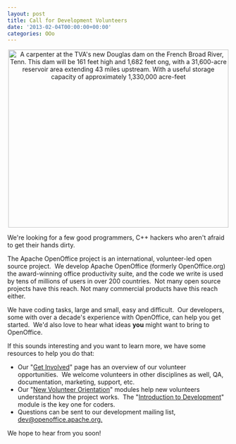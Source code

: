 ```yaml
---
layout: post
title: Call for Development Volunteers
date: '2013-02-04T00:00:00+00:00'
categories: OOo
---
```

<div align="center"><a title="A carpenter at the TVA's new Douglas dam on the French Broad River, Tenn. This dam will be 161 feet high and 1,682 feet ong, with a 31,600-acre reservoir area extending 43 miles upstream. With a useful storage capacity of approximately 1,330,000 acre-feet by The Library of Congress, on Flickr" href="http://www.flickr.com/photos/library_of_congress/2179849362/"><img width="500" height="404" alt="A carpenter at the TVA's new Douglas dam on the French Broad River, Tenn. This dam will be 161 feet high and 1,682 feet ong, with a 31,600-acre reservoir area extending 43 miles upstream. With a useful storage capacity of approximately 1,330,000 acre-feet" src="http://farm3.staticflickr.com/2177/2179849362_af4b0f1a48.jpg" /></a></div> 
  <p> </p> 
  <p> </p> 
  <p>We're looking for a few good programmers, C++ hackers who aren't afraid to get their hands dirty.&nbsp; </p> 
  <p>The Apache OpenOffice project is an international, volunteer-led open source project.&nbsp; We develop Apache OpenOffice (formerly OpenOffice.org) the award-winning office productivity suite, and the code we write is used by tens of millions of users in over 200 countries.&nbsp; Not many open source projects have this reach. Not many commercial products have this reach either.</p> 
  <p>We have coding tasks, large and small, easy and difficult.&nbsp; Our developers, some with over a decade's experience with OpenOffice, can help you get started.&nbsp; We'd also love to hear what ideas <b>you</b> might want to bring to OpenOffice.&nbsp; </p> 
  <p>If this sounds interesting and you want to learn more, we have some resources to help you do that:</p> 
  <ul> 
    <li>Our &quot;<a href="http://openoffice.apache.org/get-involved.html">Get Involved</a>&quot; page has an overview of our volunteer opportunities.&nbsp; We welcome volunteers in other disciplines as well, QA, documentation, marketing, support, etc.</li> 
    <li>Our &quot;<a href="http://openoffice.apache.org/orientation/index.html">New Volunteer Orientation</a>&quot; modules help new volunteers understand how the project works.&nbsp; The &quot;<a href="http://openoffice.apache.org/orientation/intro-development.html">Introduction to Development</a>&quot; module is the key one for coders.</li> 
    <li>Questions can be sent to our development mailing list, <a href="http://openoffice.apache.org">dev@openoffice.apache.org.</a> </li> 
  </ul> 
  <p>We hope to hear from you soon!<br /></p>
